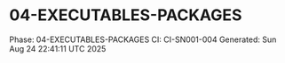 # 04-EXECUTABLES-PACKAGES
Phase: 04-EXECUTABLES-PACKAGES
CI: CI-SN001-004
Generated: Sun Aug 24 22:41:11 UTC 2025
